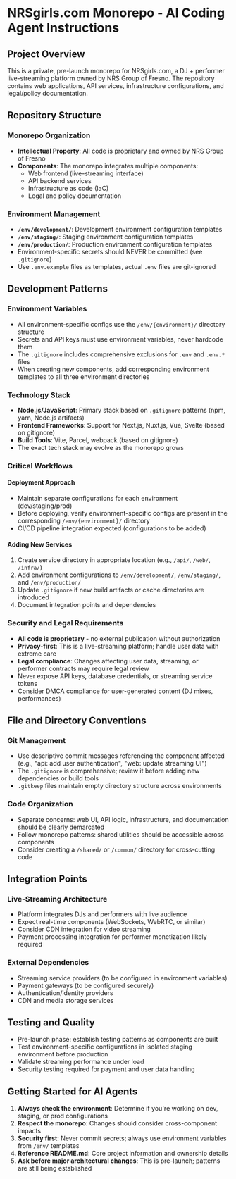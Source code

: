 # NRSgirls.com Monorepo - AI Coding Agent Instructions

## Project Overview
This is a private, pre-launch monorepo for NRSgirls.com, a DJ + performer live-streaming platform owned by NRS Group of Fresno. The repository contains web applications, API services, infrastructure configurations, and legal/policy documentation.

## Repository Structure

### Monorepo Organization
- **Intellectual Property**: All code is proprietary and owned by NRS Group of Fresno
- **Components**: The monorepo integrates multiple components:
  - Web frontend (live-streaming interface)
  - API backend services
  - Infrastructure as code (IaC)
  - Legal and policy documentation
  
### Environment Management
- **`/env/development/`**: Development environment configuration templates
- **`/env/staging/`**: Staging environment configuration templates  
- **`/env/production/`**: Production environment configuration templates
- Environment-specific secrets should NEVER be committed (see `.gitignore`)
- Use `.env.example` files as templates, actual `.env` files are git-ignored

## Development Patterns

### Environment Variables
- All environment-specific configs use the `/env/{environment}/` directory structure
- Secrets and API keys must use environment variables, never hardcode them
- The `.gitignore` includes comprehensive exclusions for `.env` and `.env.*` files
- When creating new components, add corresponding environment templates to all three environment directories

### Technology Stack
- **Node.js/JavaScript**: Primary stack based on `.gitignore` patterns (npm, yarn, Node.js artifacts)
- **Frontend Frameworks**: Support for Next.js, Nuxt.js, Vue, Svelte (based on gitignore)
- **Build Tools**: Vite, Parcel, webpack (based on gitignore)
- The exact tech stack may evolve as the monorepo grows

### Critical Workflows

#### Deployment Approach
- Maintain separate configurations for each environment (dev/staging/prod)
- Before deploying, verify environment-specific configs are present in the corresponding `/env/{environment}/` directory
- CI/CD pipeline integration expected (configurations to be added)

#### Adding New Services
1. Create service directory in appropriate location (e.g., `/api/`, `/web/`, `/infra/`)
2. Add environment configurations to `/env/development/`, `/env/staging/`, and `/env/production/`
3. Update `.gitignore` if new build artifacts or cache directories are introduced
4. Document integration points and dependencies

### Security and Legal Requirements

- **All code is proprietary** - no external publication without authorization
- **Privacy-first**: This is a live-streaming platform; handle user data with extreme care
- **Legal compliance**: Changes affecting user data, streaming, or performer contracts may require legal review
- Never expose API keys, database credentials, or streaming service tokens
- Consider DMCA compliance for user-generated content (DJ mixes, performances)

## File and Directory Conventions

### Git Management
- Use descriptive commit messages referencing the component affected (e.g., "api: add user authentication", "web: update streaming UI")
- The `.gitignore` is comprehensive; review it before adding new dependencies or build tools
- `.gitkeep` files maintain empty directory structure across environments

### Code Organization
- Separate concerns: web UI, API logic, infrastructure, and documentation should be clearly demarcated
- Follow monorepo patterns: shared utilities should be accessible across components
- Consider creating a `/shared/` or `/common/` directory for cross-cutting code

## Integration Points

### Live-Streaming Architecture
- Platform integrates DJs and performers with live audience
- Expect real-time components (WebSockets, WebRTC, or similar)
- Consider CDN integration for video streaming
- Payment processing integration for performer monetization likely required

### External Dependencies
- Streaming service providers (to be configured in environment variables)
- Payment gateways (to be configured securely)
- Authentication/identity providers
- CDN and media storage services

## Testing and Quality

- Pre-launch phase: establish testing patterns as components are built
- Test environment-specific configurations in isolated staging environment before production
- Validate streaming performance under load
- Security testing required for payment and user data handling

## Getting Started for AI Agents

1. **Always check the environment**: Determine if you're working on dev, staging, or prod configurations
2. **Respect the monorepo**: Changes should consider cross-component impacts
3. **Security first**: Never commit secrets; always use environment variables from `/env/` templates
4. **Reference README.md**: Core project information and ownership details
5. **Ask before major architectural changes**: This is pre-launch; patterns are still being established
